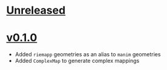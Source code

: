 # [Unreleased](https://github.com/Saransh-cpp/riemapp)

# [v0.1.0](https://github.com/Saransh-cpp/riemapp/tree/v0.1.0)

- Added `riemapp` geometries as an alias to `manim` geometries
- Added `ComplexMap` to generate complex mappings
